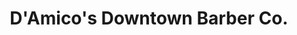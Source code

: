 ---
title: "D'Amico's Downtown Barber Co."
url: /saint-petersburg/damicos-downtown-barber-co/
shop: Friseur
---